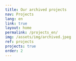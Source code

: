 ```yaml
---
title: Our archived projects
nav: Projects
lang: en
link: true
layout: home
permalink: /projects_en/
img: /assets/img/archived.jpeg
ref: projects
projects: true
order: 2
---
```


